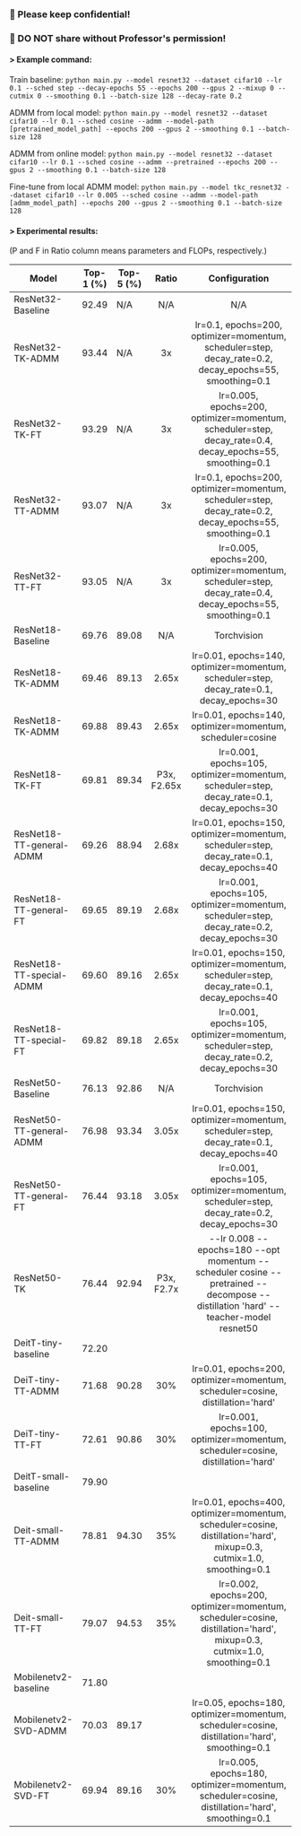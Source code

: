 ### 🚫 Please keep confidential!
### 🚫 DO NOT share without Professor's permission!

#### > Example command:

Train baseline: `python main.py --model resnet32 --dataset cifar10 --lr 0.1 --sched step --decay-epochs 55 --epochs 200 --gpus 2 --mixup 0 --cutmix 0 --smoothing 0.1 --batch-size 128 --decay-rate 0.2`

ADMM from local model: `python main.py --model resnet32 --dataset cifar10 --lr 0.1 --sched cosine --admm --model-path [pretrained_model_path] --epochs 200 --gpus 2 --smoothing 0.1 --batch-size 128`

ADMM from online model: `python main.py --model resnet32 --dataset cifar10 --lr 0.1 --sched cosine --admm --pretrained --epochs 200 --gpus 2 --smoothing 0.1 --batch-size 128`

Fine-tune from local ADMM model: `python main.py --model tkc_resnet32 --dataset cifar10 --lr 0.005 --sched cosine --admm --model-path [admm_model_path] --epochs 200 --gpus 2 --smoothing 0.1 --batch-size 128`

#### > Experimental results:
(P and F in Ratio column means parameters and FLOPs, respectively.)

| Model                  | Top-1 (%) | Top-5 (%) | Ratio |                                                     Configuration                                                     |
|------------------------|:---------:|--|:-----:|:---------------------------------------------------------------------------------------------------------------------:|
| ResNet32-Baseline      |   92.49   | N/A |  N/A  |                                                          N/A                                                          |
| ResNet32-TK-ADMM       |   93.44   | N/A |  3x   |        lr=0.1, epochs=200, optimizer=momentum, scheduler=step, decay_rate=0.2, decay_epochs=55, smoothing=0.1         |
| ResNet32-TK-FT         |   93.29   | N/A |  3x   |       lr=0.005, epochs=200, optimizer=momentum, scheduler=step, decay_rate=0.4, decay_epochs=55, smoothing=0.1        |
| ResNet32-TT-ADMM       |   93.07   | N/A |  3x   |        lr=0.1, epochs=200, optimizer=momentum, scheduler=step, decay_rate=0.2, decay_epochs=55, smoothing=0.1         |
| ResNet32-TT-FT         |   93.05   | N/A |  3x   |       lr=0.005, epochs=200, optimizer=momentum, scheduler=step, decay_rate=0.4, decay_epochs=55, smoothing=0.1        |
| ResNet18-Baseline      |   69.76   | 89.08 |  N/A  |                                                      Torchvision                                                      |
| ResNet18-TK-ADMM       |   69.46   | 89.13 | 2.65x |               lr=0.01, epochs=140, optimizer=momentum, scheduler=step, decay_rate=0.1, decay_epochs=30                |
| ResNet18-TK-ADMM       |   69.88   | 89.43 | 2.65x |                               lr=0.01, epochs=140, optimizer=momentum, scheduler=cosine                               |
| ResNet18-TK-FT         |   69.81   | 89.34 | P3x, F2.65x |               lr=0.001, epochs=105, optimizer=momentum, scheduler=step, decay_rate=0.1, decay_epochs=30               |
| ResNet18-TT-general-ADMM |   69.26   | 88.94 | 2.68x |               lr=0.01, epochs=150, optimizer=momentum, scheduler=step, decay_rate=0.1, decay_epochs=40                |
| ResNet18-TT-general-FT |   69.65   | 89.19 | 2.68x |               lr=0.001, epochs=105, optimizer=momentum, scheduler=step, decay_rate=0.2, decay_epochs=30               |
| ResNet18-TT-special-ADMM |   69.60   | 89.16 | 2.65x |               lr=0.01, epochs=150, optimizer=momentum, scheduler=step, decay_rate=0.1, decay_epochs=40                |
| ResNet18-TT-special-FT |   69.82   | 89.18 | 2.65x |               lr=0.001, epochs=105, optimizer=momentum, scheduler=step, decay_rate=0.2, decay_epochs=30               |
| ResNet50-Baseline      |   76.13   | 92.86 |  N/A  |                                                      Torchvision                                                      |
| ResNet50-TT-general-ADMM |   76.98   | 93.34 | 3.05x |               lr=0.01, epochs=150, optimizer=momentum, scheduler=step, decay_rate=0.1, decay_epochs=40                |
| ResNet50-TT-general-FT |   76.44   | 93.18 | 3.05x |               lr=0.001, epochs=105, optimizer=momentum, scheduler=step, decay_rate=0.2, decay_epochs=30               |
| ResNet50-TK |   76.44   | 92.94 | P3x, F2.7x |               --lr 0.008 --epochs=180 --opt momentum --scheduler cosine --pretrained --decompose --distillation 'hard' --teacher-model resnet50                |
| DeitT-tiny-baseline    |   72.20   |  |       |                                                                                                                       |
| DeiT-tiny-TT-ADMM      |   71.68   | 90.28 | 30\%  |                    lr=0.01, epochs=200, optimizer=momentum, scheduler=cosine, distillation='hard'                     |
| DeiT-tiny-TT-FT        |   72.61   | 90.86 | 30\%  |                    lr=0.001, epochs=100, optimizer=momentum, scheduler=cosine, distillation='hard'                    |
| DeitT-small-baseline   |   79.90   |  |       |                                                                                                                       |
| Deit-small-TT-ADMM     |   78.81   | 94.30 | 35\%  | lr=0.01, epochs=400, optimizer=momentum, scheduler=cosine, distillation='hard', mixup=0.3, cutmix=1.0, smoothing=0.1  |
| Deit-small-TT-FT       |   79.07   | 94.53 | 35\%  | lr=0.002, epochs=200, optimizer=momentum, scheduler=cosine, distillation='hard', mixup=0.3, cutmix=1.0, smoothing=0.1 |
| Mobilenetv2-baseline   |  71.80  |        |       |                                                                                                                         |
| Mobilenetv2-SVD-ADMM   |   70.03   | 89.17 |       |             lr=0.05, epochs=180, optimizer=momentum, scheduler=cosine, distillation='hard', smoothing=0.1             |
| Mobilenetv2-SVD-FT     | 69.94 | 89.16 | 30\%  |            lr=0.005, epochs=180, optimizer=momentum, scheduler=cosine, distillation='hard', smoothing=0.1                 |
